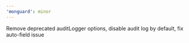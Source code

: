 ```yaml
---
'monguard': minor
---
```


Remove deprecated auditLogger options, disable audit log by default, fix auto-field issue
